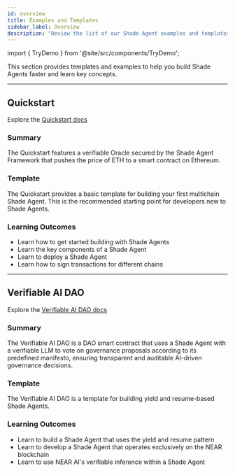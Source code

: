 ```yaml
---
id: overview
title: Examples and Templates
sidebar_label: Overview
description: "Review the list of our Shade Agent examples and templates."
---
```


import { TryDemo } from '@site/src/components/TryDemo';

This section provides templates and examples to help you build Shade Agents faster and learn key concepts.

---

## Quickstart 

Explore the [Quickstart docs](../quickstart/deploying.md)

<TryDemo 
  url="https://shade-agent-template-woad.vercel.app/" 
  text="Try the live demo"
/>

### Summary

The Quickstart features a verifiable Oracle secured by the Shade Agent Framework that pushes the price of ETH to a smart contract on Ethereum.

### Template 

The Quickstart provides a basic template for building your first multichain Shade Agent. This is the recommended starting point for developers new to Shade Agents. 

### Learning Outcomes

- Learn how to get started building with Shade Agents
- Learn the key components of a Shade Agent
- Learn to deploy a Shade Agent
- Learn how to sign transactions for different chains

---

## Verifiable AI DAO

Explore the [Verifiable AI DAO docs](./ai-dao/overview.md)

<TryDemo 
  url="https://verifiable-ai-dao.vercel.app/" 
  text="Try the live demo"
/>

### Summary

The Verifiable AI DAO is a DAO smart contract that uses a Shade Agent with a verifiable LLM to vote on governance proposals according to its predefined manifesto, ensuring transparent and auditable AI-driven governance decisions.

### Template 

The Verifiable AI DAO is a template for building yield and resume-based Shade Agents.

### Learning Outcomes

- Learn to build a Shade Agent that uses the yield and resume pattern
- Learn to develop a Shade Agent that operates exclusively on the NEAR blockchain
- Learn to use NEAR AI's verifiable inference within a Shade Agent